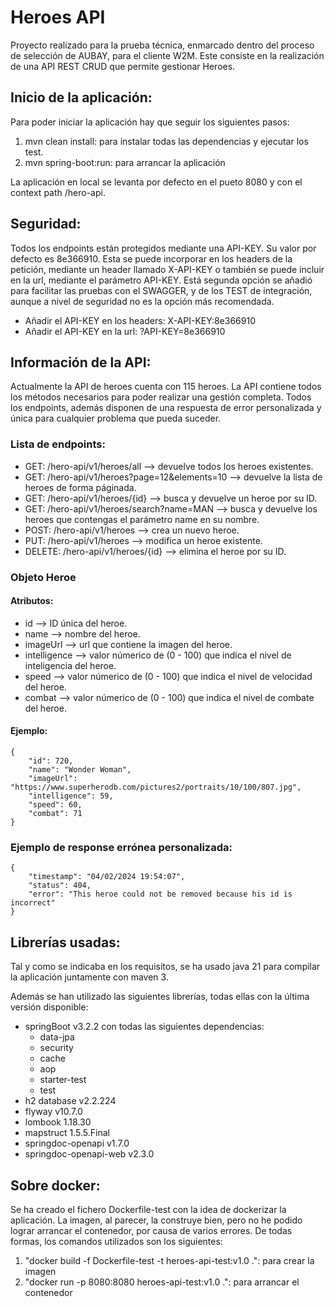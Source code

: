 # Heroes API

Proyecto realizado para la prueba técnica, enmarcado dentro del proceso de selección de AUBAY, para el cliente W2M.
Este consiste en la realización de una API REST CRUD que permite gestionar Heroes.

## Inicio de la aplicación:

Para poder iniciar la aplicación hay que seguir los siguientes pasos:

1. mvn clean install: para instalar todas las dependencias y ejecutar los test.
2. mvn spring-boot:run: para arrancar la aplicación 

La aplicación en local se levanta por defecto en el pueto 8080 y con el context path /hero-api.

## Seguridad: 
Todos los endpoints están protegidos mediante una API-KEY. Su valor por defecto es 8e366910. Esta se puede incorporar en 
los headers de la petición, mediante un header llamado X-API-KEY o también se puede incluir en la url, mediante el 
parámetro API-KEY. Está segunda opción se añadió para facilitar las pruebas con el SWAGGER, y de los TEST de integración,
aunque a nivel de seguridad no es la opción más recomendada.

- Añadir el API-KEY en los headers: X-API-KEY:8e366910
- Añadir el API-KEY en la url: ?API-KEY=8e366910

## Información de la API:

Actualmente la API de heroes cuenta con 115 heroes. La API contiene todos los métodos necesarios para poder realizar una 
gestión completa. Todos los endpoints, además disponen de una respuesta de error personalizada y única para cualquier 
problema que pueda suceder.

### Lista de endpoints:

- GET: /hero-api/v1/heroes/all --> devuelve todos los heroes existentes.
- GET: /hero-api/v1/heroes?page=12&elements=10 --> devuelve la lista de heroes de forma páginada.
- GET: /hero-api/v1/heroes/{id} --> busca y devuelve un heroe por su ID.
- GET: /hero-api/v1/heroes/search?name=MAN --> busca y devuelve los heroes que contengas el parámetro name en su nombre.
- POST: /hero-api/v1/heroes --> crea un nuevo heroe.
- PUT: /hero-api/v1/heroes --> modifica un heroe existente.
- DELETE: /hero-api/v1/heroes/{id} --> elimina el heroe por su ID.

### Objeto Heroe

#### Atributos:
- id --> ID única del heroe.
- name --> nombre del heroe.
- imageUrl --> url que contiene la imagen del heroe.
- intelligence --> valor númerico de (0 - 100) que indica el nivel de inteligencia del heroe. 
- speed --> valor númerico de (0 - 100) que indica el nivel de velocidad del heroe.
- combat --> valor númerico de (0 - 100) que indica el nivel de combate del heroe.

#### Ejemplo:
    {
        "id": 720,
        "name": "Wonder Woman",
        "imageUrl": "https://www.superherodb.com/pictures2/portraits/10/100/807.jpg",
        "intelligence": 59,
        "speed": 60,
        "combat": 71
    }

### Ejemplo de response errónea personalizada:
    {
        "timestamp": "04/02/2024 19:54:07",
        "status": 404,
        "error": "This heroe could not be removed because his id is incorrect"
    }


## Librerías usadas:

Tal y como se indicaba en los requisitos, se ha usado java 21 para compilar la aplicación juntamente con maven 3.

Además se han utilizado las siguientes librerías, todas ellas con la última versión disponible:
- springBoot v3.2.2 con todas las siguientes dependencias:
  - data-jpa
  - security
  - cache
  - aop
  - starter-test
  - test
- h2 database v2.2.224
- flyway v10.7.0 
- lombook 1.18.30
- mapstruct 1.5.5.Final
- springdoc-openapi v1.7.0
- springdoc-openapi-web v2.3.0

## Sobre docker:
Se ha creado el fichero Dockerfile-test con la idea de dockerizar la aplicación. La imagen, al parecer, la construye bien, 
pero no he podido lograr arrancar el contenedor, por causa de varios errores. De todas formas, los comandos utilizados
son los siguientes:
1. "docker build -f Dockerfile-test -t heroes-api-test:v1.0 .": para crear la imagen
2. "docker run -p 8080:8080  heroes-api-test:v1.0 .": para arrancar el contenedor
